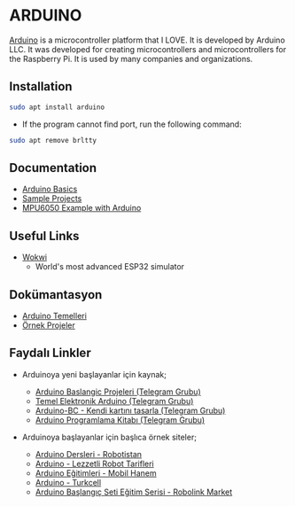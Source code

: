 # ARDUINO

[Arduino](https://www.arduino.cc/) is a microcontroller platform that I LOVE. It is developed by Arduino LLC. It was developed for creating microcontrollers and microcontrollers for the Raspberry Pi. It is used by many companies and organizations.

## Installation

```bash
sudo apt install arduino
```

- If the program cannot find port, run the following command:

```bash
sudo apt remove brltty
```

## Documentation

- [Arduino Basics](./arduino.basics.md)
- [Sample Projects](./sample.projects.md)
- [MPU6050 Example with Arduino](./mpu6050.with.arduino.md)

## Useful Links

- [Wokwi](https://wokwi.com/)
  - World's most advanced ESP32 simulator

## Dokümantasyon

- [Arduino Temelleri](./arduino.temelleri.md)
- [Örnek Projeler](./ornek.projeler.md)

## Faydalı Linkler

- Arduinoya yeni başlayanlar için kaynak;

  - [Arduino Baslangic Projeleri (Telegram Grubu)](https://t.me/arduino_tr/19593)
  - [Temel Elektronik Arduino (Telegram Grubu)](https://t.me/arduino_tr/17861)
  - [Arduino-BC - Kendi kartını tasarla (Telegram Grubu)](https://t.me/arduino_tr/19397)
  - [Arduino Programlama Kitabı (Telegram Grubu)](https://t.me/arduino_tr/73269)

- Arduinoya başlayanlar için başlıca örnek siteler;
  - [Arduino Dersleri - Robotistan](https://maker.robotistan.com/etiket/arduino-dersleri/)
  - [Arduino - Lezzetli Robot Tarifleri](https://lezzetlirobottarifleri.com/kategori/arduino/)
  - [Arduino Eğitimleri - Mobil Hanem](https://www.mobilhanem.com/arduino-egitimleri/)
  - [Arduino - Turkcell](https://gelecegiyazanlar.turkcell.com.tr/konu/arduino)
  - [Arduino Başlangıç Seti Eğitim Serisi - Robolink Market](https://akademi.robolinkmarket.com/category/arduino-baslangic-seti-egitim-serisi/)
